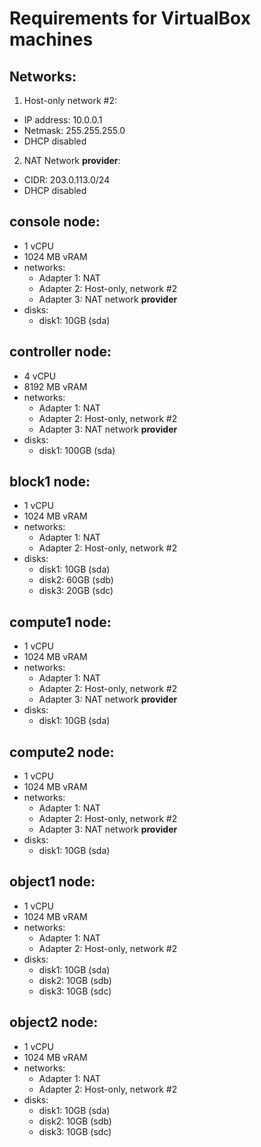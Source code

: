 # Requirements for VirtualBox machines

## Networks:
1) Host-only network #2:
  - IP address: 10.0.0.1
  - Netmask: 255.255.255.0
  - DHCP disabled
2) NAT Network **provider**:
  - CIDR: 203.0.113.0/24
  - DHCP disabled

## **console** node:
- 1 vCPU
- 1024 MB vRAM
- networks:
  - Adapter 1: NAT
  - Adapter 2: Host-only, network #2
  - Adapter 3: NAT network **provider**
- disks:
  - disk1: 10GB (sda)

## **controller** node:
- 4 vCPU
- 8192 MB vRAM
- networks:
  - Adapter 1: NAT
  - Adapter 2: Host-only, network #2
  - Adapter 3: NAT network **provider**
- disks:
  - disk1: 100GB (sda)

## **block1** node:
- 1 vCPU
- 1024 MB vRAM
- networks:
  - Adapter 1: NAT
  - Adapter 2: Host-only, network #2
- disks:
  - disk1: 10GB (sda)
  - disk2: 60GB (sdb)
  - disk3: 20GB (sdc)

## **compute1** node:
- 1 vCPU
- 1024 MB vRAM
- networks:
  - Adapter 1: NAT
  - Adapter 2: Host-only, network #2
  - Adapter 3: NAT network **provider**
- disks:
  - disk1: 10GB (sda)

## **compute2** node:
- 1 vCPU
- 1024 MB vRAM
- networks:
  - Adapter 1: NAT
  - Adapter 2: Host-only, network #2
  - Adapter 3: NAT network **provider**
- disks:
  - disk1: 10GB (sda)

## **object1** node:
- 1 vCPU
- 1024 MB vRAM
- networks:
  - Adapter 1: NAT
  - Adapter 2: Host-only, network #2
- disks:
  - disk1: 10GB (sda)
  - disk2: 10GB (sdb)
  - disk3: 10GB (sdc)

## **object2** node:
- 1 vCPU
- 1024 MB vRAM
- networks:
  - Adapter 1: NAT
  - Adapter 2: Host-only, network #2
- disks:
  - disk1: 10GB (sda)
  - disk2: 10GB (sdb)
  - disk3: 10GB (sdc)
